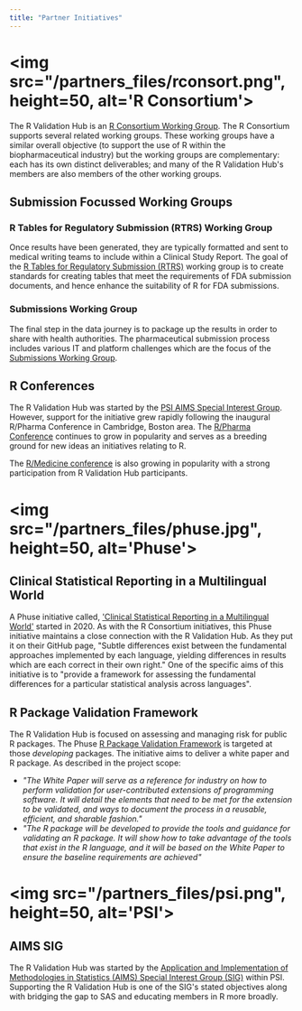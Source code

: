 ```yaml
---
title: "Partner Initiatives"
---
```


# <img src="/partners_files/rconsort.png", height=50, alt='R Consortium'>

The R Validation Hub is an [R Consortium Working Group](https://www.r-consortium.org/projects/isc-working-groups).  The R Consortium supports several related working groups.  These working groups have a similar overall objective (to support the use of R within the biopharmaceutical industry) but the working groups are complementary: each has its own distinct deliverables; and many of the R Validation Hub's members are also members of the other working groups.

## Submission Focussed Working Groups

### R Tables for Regulatory Submission (RTRS) Working Group

Once results have been generated, they are typically formatted and sent to medical writing teams to include within a Clinical Study Report. The goal of the [R Tables for Regulatory Submission (RTRS)](https://github.com/RConsortium/rtrs-wg) working group is to create standards for creating tables that meet the requirements of FDA submission documents, and hence enhance the suitability of R for FDA submissions.

### Submissions Working Group

The final step in the data journey is to package up the results in order to share with health authorities.  The pharmaceutical submission process includes various  IT and platform challenges which are the focus of the [Submissions Working Group](https://github.com/RConsortium/submissions-wg).

## R Conferences

The R Validation Hub was started by the [PSI AIMS Special Interest Group](https://psiweb.org/sigs-special-interest-groups/aims).  However, support for the initiative grew rapidly following the inaugural R/Pharma Conference in Cambridge, Boston area.  The [R/Pharma Conference](https://rinpharma.com/) continues to grow in popularity and serves as a breeding ground for new ideas an initiatives relating to R.

The [R/Medicine conference](https://events.linuxfoundation.org/r-medicine/) is also growing in popularity with a strong participation from R Validation Hub participants.

# <img src="/partners_files/phuse.jpg", height=50, alt='Phuse'> 

## Clinical Statistical Reporting in a Multilingual World

A Phuse initiative called, ['Clinical Statistical Reporting in a Multilingual World'](https://github.com/phuse-org/CSRMLW) started in 2020.  As with the R Consortium initiatives, this Phuse initiative maintains a close connection with the R Validation Hub.  As they put it on their GitHub page, "Subtle differences exist between the fundamental approaches implemented by each language, yielding differences in results which are each correct in their own right."  One of the specific aims of this initiative is to "provide a framework for assessing the fundamental differences for a particular statistical analysis across languages". 

## R Package Validation Framework

The R Validation Hub is focused on assessing and managing risk for public R packages.  The Phuse [R Package Validation Framework](https://advance.phuse.global/display/WEL/R+Package+Validation+Framework) is targeted at those *developing* packages.  The initiative aims to deliver a white paper and R package.  As described in the project scope:

- *"The White Paper will serve as a reference for industry on how to perform validation for user-contributed extensions of programming software. It will detail the elements that need to be met for the extension to be validated, and ways to document the process in a reusable, efficient, and sharable fashion."*
- *"The R package will be developed to provide the tools and guidance for validating an R package. It will show how to take advantage of the tools that exist in the R language, and it will be based on the White Paper to ensure the baseline requirements are achieved"*

# <img src="/partners_files/psi.png", height=50, alt='PSI'> 

## AIMS SIG

The R Validation Hub was started by the [Application and Implementation of Methodologies in Statistics (AIMS) Special Interest Group (SIG)](https://psiweb.org/sigs-special-interest-groups/aims) within PSI.  Supporting the R Validation Hub is one of the SIG's stated objectives along with bridging the gap to SAS and educating members in R more broadly.